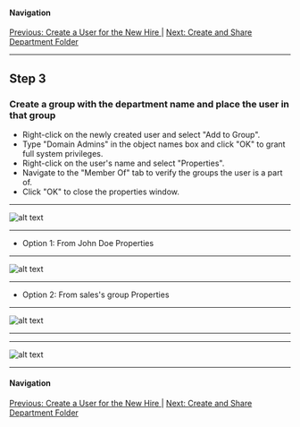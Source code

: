 #### Navigation

[Previous: Create a User for the New Hire ](step2.md)  |  [ Next: Create and Share Department Folder](step4.md)

---

## Step 3

### Create a group with the department name and place the user in that group

- Right-click on the newly created user and select "Add to Group".
- Type "Domain Admins" in the object names box and click "OK" to grant full system privileges.
- Right-click on the user's name and select "Properties".
- Navigate to the "Member Of" tab to verify the groups the user is a part of.
- Click "OK" to close the properties window.

---

![alt text](https://github.com/hcoco1/career-2/blob/main/images/step_3.png?raw=true)

---

- Option 1: From John Doe Properties
  
---

![alt text](https://github.com/hcoco1/career-2/blob/main/images/step_3_2.png?raw=true)

---

- Option 2: From sales's group Properties
  
---

![alt text](https://github.com/hcoco1/career-2/blob/main/images/step_3_3.png?raw=true)

---

---

![alt text](https://github.com/hcoco1/career-2/blob/main/images/step_3_1.png?raw=true)

---

#### Navigation

[Previous: Create a User for the New Hire ](step2.md)  |  [ Next: Create and Share Department Folder](step4.md)

